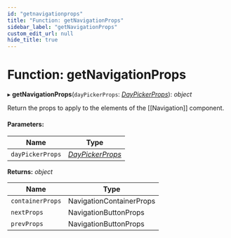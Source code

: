 ```yaml
---
id: "getnavigationprops"
title: "Function: getNavigationProps"
sidebar_label: "getNavigationProps"
custom_edit_url: null
hide_title: true
---
```


# Function: getNavigationProps

▸ **getNavigationProps**(`dayPickerProps`: [*DayPickerProps*](../interfaces/daypickerprops.md)): *object*

Return the props to apply to the elements of the [[Navigation]] component.

#### Parameters:

Name | Type |
------ | ------ |
`dayPickerProps` | [*DayPickerProps*](../interfaces/daypickerprops.md) |

**Returns:** *object*

Name | Type |
------ | ------ |
`containerProps` | NavigationContainerProps |
`nextProps` | NavigationButtonProps |
`prevProps` | NavigationButtonProps |
